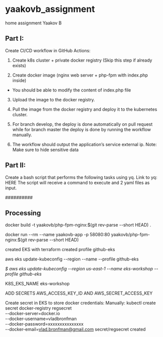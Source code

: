 # yaakovb_assignment
home assignment Yaakov B

## Part I:
Create CI/CD workflow in GitHub Actions:

1. Create k8s cluster + private docker registry (Skip this step if already exists)

2. Create docker image (nginx web server + php-fpm with index.php inside) 
- You should be able to modify the content of index.php file

3. Upload the image to the docker registry.

4. Pull the image from the docker registry and deploy it to the kubernetes cluster.

5. For branch develop, the deploy is done automatically on pull request while for
branch master the deploy is done by running the workflow manually.
6. The workflow should output the application’s service external ip.
Note: Make sure to hide sensitive data


## Part II:
Create a bash script that performs the following tasks using yq. Link to yq: HERE
The script will receive a command to execute and 2 yaml files as input.

##########
## Processing


docker build  -t yaakovb/php-fpm-nginx:$(git rev-parse --short HEAD) .

docker run --rm --name yaakovb-app -p 58080:80 yaakovb/php-fpm-nginx:$(git rev-parse --short HEAD)

created EKS with terraform 
created profile github-eks

aws eks update-kubeconfig --region <region> --name <cluster name> --profile  github-eks

_$ aws eks update-kubeconfig --region us-east-1 --name eks-workshop --profile github-eks_

K8S_EKS_NAME eks-workshop

ADD SECRETS AWS_ACCESS_KEY_ID AND AWS_SECRET_ACCESS_KEY 

Create secret in EKS to store docker credentials:
Manually:
kubectl create secret docker-registry regsecret \
--docker-server=docker.io \
--docker-username=vladbronfman \
--docker-password=xxxxxxxxxxxxxxx \
--docker-email=vlad.bronfman@gmail.com
secret/regsecret created

